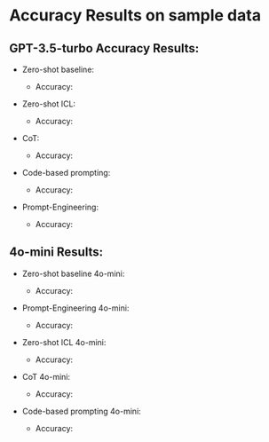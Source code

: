 # Accuracy Results on sample data

## GPT-3.5-turbo Accuracy Results:

- Zero-shot baseline:
    - Accuracy: 

- Zero-shot ICL:
    - Accuracy: 

- CoT:
    - Accuracy: 

- Code-based prompting:
    - Accuracy: 

- Prompt-Engineering:
    - Accuracy: 

## 4o-mini Results:

- Zero-shot baseline 4o-mini:
    - Accuracy: 

- Prompt-Engineering 4o-mini:
    - Accuracy: 

- Zero-shot ICL 4o-mini:
    - Accuracy: 

- CoT 4o-mini:
    - Accuracy: 

- Code-based prompting 4o-mini:
    - Accuracy: 